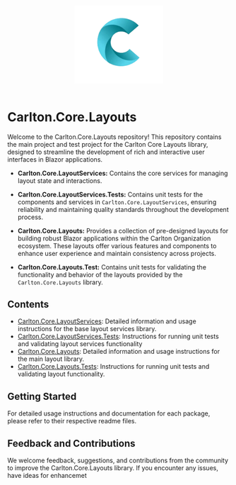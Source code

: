 <div align="center">
    <img src="../../images/CarltonLogo.png" alt="Carlton Logo" width="200" />
</div>
</br>

# Carlton.Core.Layouts

Welcome to the Carlton.Core.Layouts repository! This repository contains the main project and test project for the Carlton Core Layouts library, designed to streamline the development of rich and interactive user interfaces in Blazor applications.

- **Carlton.Core.LayoutServices:** Contains the core services for managing layout state and interactions.

- **Carlton.Core.LayoutServices.Tests:** Contains unit tests for the components and services in `Carlton.Core.LayoutServices`, ensuring reliability and maintaining quality standards throughout the development process.

 - **Carlton.Core.Layouts:** Provides a collection of pre-designed layouts for building robust Blazor applications within the Carlton Organization ecosystem. These layouts offer various features and components to enhance user experience and maintain consistency across projects.

- **Carlton.Core.Layouts.Test:** Contains unit tests for validating the functionality and behavior of the layouts provided by the `Carlton.Core.Layouts` library.

## Contents

- [Carlton.Core.LayoutServices](./Carlton.Core.LayoutServices/README.md):  Detailed information and usage instructions for the base layout services library.
- [Carlton.Core.LayoutServices.Tests](./Carlton.Core.LayoutServices.Tests/README.md): Instructions for running unit tests and validating layout services functionality
- [Carlton.Core.Layouts](./Carlton.Core.Components.Layouts/README.md): Detailed information and usage instructions for the main layout library.
- [Carlton.Core.Layouts.Tests](./Carlton.Core.Components.Layouts.Tests/README.md): Instructions for running unit tests and validating layout functionality.

## Getting Started

For detailed usage instructions and documentation for each package, please refer to their respective readme files.

## Feedback and Contributions

We welcome feedback, suggestions, and contributions from the community to improve the Carlton.Core.Layouts library. If you encounter any issues, have ideas for enhancemet

